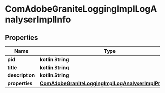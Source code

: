 
# ComAdobeGraniteLoggingImplLogAnalyserImplInfo

## Properties
Name | Type | Description | Notes
------------ | ------------- | ------------- | -------------
**pid** | **kotlin.String** |  |  [optional]
**title** | **kotlin.String** |  |  [optional]
**description** | **kotlin.String** |  |  [optional]
**properties** | [**ComAdobeGraniteLoggingImplLogAnalyserImplProperties**](ComAdobeGraniteLoggingImplLogAnalyserImplProperties.md) |  |  [optional]



